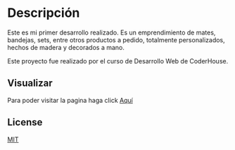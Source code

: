 # Descripción 

Este es mi primer desarrollo realizado. 
Es un emprendimiento de mates, bandejas, sets, entre otros productos a pedido, totalmente personalizados, hechos de madera y decorados a mano. 


Este proyecto fue realizado por el curso de Desarrollo Web de CoderHouse. 


## Visualizar

Para poder visitar la pagina haga click [Aquí](https://valenporto.github.io/Crema_De_Estrellas/)

## License
[MIT](https://choosealicense.com/licenses/mit/)